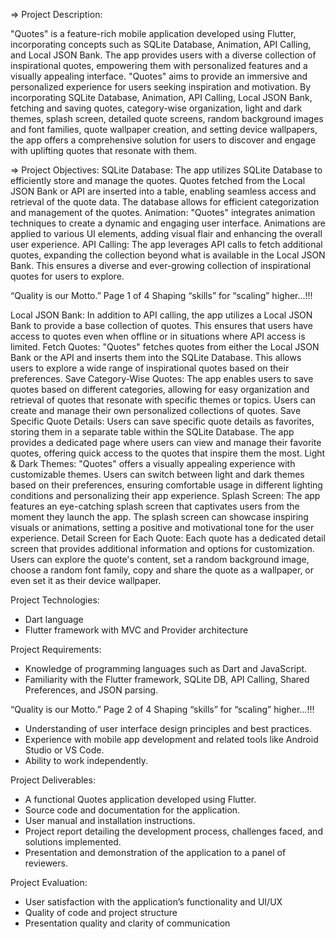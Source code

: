 => Project Description:
 
 "Quotes" is a feature-rich mobile application developed using Flutter, incorporating concepts
such as SQLite Database, Animation, API Calling, and Local JSON Bank. The app provides
users with a diverse collection of inspirational quotes, empowering them with personalized
features and a visually appealing interface.
"Quotes" aims to provide an immersive and personalized experience for users seeking inspiration
and motivation. By incorporating SQLite Database, Animation, API Calling, Local JSON Bank,
fetching and saving quotes, category-wise organization, light and dark themes, splash screen,
detailed quote screens, random background images and font families, quote wallpaper creation,
and setting device wallpapers, the app offers a comprehensive solution for users to discover and
engage with uplifting quotes that resonate with them.

=> Project Objectives:
SQLite Database: The app utilizes SQLite Database to efficiently store and manage the quotes.
Quotes fetched from the Local JSON Bank or API are inserted into a table, enabling seamless
access and retrieval of the quote data. The database allows for efficient categorization and
management of the quotes.
Animation: "Quotes" integrates animation techniques to create a dynamic and engaging user
interface. Animations are applied to various UI elements, adding visual flair and enhancing the
overall user experience.
API Calling: The app leverages API calls to fetch additional quotes, expanding the collection
beyond what is available in the Local JSON Bank. This ensures a diverse and ever-growing
collection of inspirational quotes for users to explore.

“Quality is our Motto.” Page 1 of 4 Shaping “skills” for “scaling” higher...!!!

Local JSON Bank: In addition to API calling, the app utilizes a Local JSON Bank to provide a
base collection of quotes. This ensures that users have access to quotes even when offline or in
situations where API access is limited.
Fetch Quotes: "Quotes" fetches quotes from either the Local JSON Bank or the API and inserts
them into the SQLite Database. This allows users to explore a wide range of inspirational quotes
based on their preferences.
Save Category-Wise Quotes: The app enables users to save quotes based on different
categories, allowing for easy organization and retrieval of quotes that resonate with specific
themes or topics. Users can create and manage their own personalized collections of quotes.
Save Specific Quote Details: Users can save specific quote details as favorites, storing them in a
separate table within the SQLite Database. The app provides a dedicated page where users can
view and manage their favorite quotes, offering quick access to the quotes that inspire them the
most.
Light & Dark Themes: "Quotes" offers a visually appealing experience with customizable
themes. Users can switch between light and dark themes based on their preferences, ensuring
comfortable usage in different lighting conditions and personalizing their app experience.
Splash Screen: The app features an eye-catching splash screen that captivates users from the
moment they launch the app. The splash screen can showcase inspiring visuals or animations,
setting a positive and motivational tone for the user experience.
Detail Screen for Each Quote: Each quote has a dedicated detail screen that provides additional
information and options for customization. Users can explore the quote's content, set a random
background image, choose a random font family, copy and share the quote as a wallpaper, or
even set it as their device wallpaper.

Project Technologies:
- Dart language
- Flutter framework with MVC and Provider architecture

Project Requirements:
- Knowledge of programming languages such as Dart and JavaScript.
- Familiarity with the Flutter framework, SQLite DB, API Calling, Shared Preferences, and
JSON parsing.

“Quality is our Motto.” Page 2 of 4 Shaping “skills” for “scaling” higher...!!!

- Understanding of user interface design principles and best practices.
- Experience with mobile app development and related tools like Android Studio or VS Code.
- Ability to work independently.

Project Deliverables:
- A functional Quotes application developed using Flutter.
- Source code and documentation for the application.
- User manual and installation instructions.
- Project report detailing the development process, challenges faced, and solutions implemented.
- Presentation and demonstration of the application to a panel of reviewers.

Project Evaluation:
- User satisfaction with the application’s functionality and UI/UX
- Quality of code and project structure
- Presentation quality and clarity of communication
